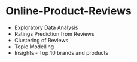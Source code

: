# Online-Product-Reviews

 * Exploratory Data Analysis
 * Ratings Prediction from Reviews
 * Clustering of Reviews
 * Topic Modelling
 * Insights - Top 10 brands and products
